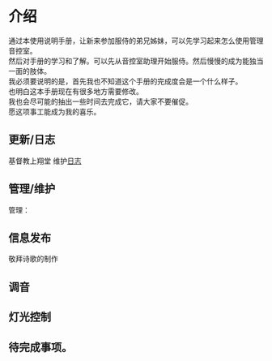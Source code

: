 # 介绍
通过本使用说明手册，让新来参加服侍的弟兄姊妹，可以先学习起来怎么使用管理音控室。<br>
然后对手册的学习和了解。可以先从音控室助理开始服侍。然后慢慢的成为能独当一面的肢体。<br>
我必须要说明的是，首先我也不知道这个手册的完成度会是一个什么样子。<br>
也明白这本手册现在有很多地方需要修改。<br>
我也会尽可能的抽出一些时间去完成它，请大家不要催促。<br>
愿这项事工能成为我的喜乐。<br>

## 更新/日志
基督教上翔堂 维护[日志](./changelog/sxt.md)

## 管理/维护
  管理：
## 信息发布
敬拜诗歌的制作

## 调音

## 灯光控制

## 待完成事项。



